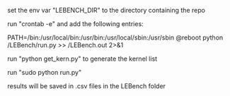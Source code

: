 set the env var "LEBENCH_DIR" to the directory containing the repo

run "crontab -e" and add the following entries:

PATH=/bin:/usr/local/bin:/usr/bin:/usr/local/sbin:/usr/sbin
@reboot python <path>/LEBench/run.py >> <path>/LEBench.out 2>&1

run "python get_kern.py" to generate the kernel list

run "sudo python run.py"

results will be saved in .csv files in the LEBench folder
